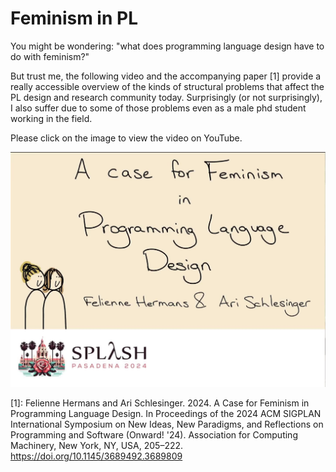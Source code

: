 # Feminism in PL

You might be wondering: "what does programming language design have to do with feminism?"

But trust me, the following video and the accompanying paper [1] provide a really accessible overview of the kinds of structural problems that affect the PL design and research community today. Surprisingly (or not surprisingly), I also suffer due to some of those problems even as a male phd student working in the field.

Please click on the image to view the video on YouTube.

<a href="https://www.youtube.com/watch?v=6ED36HvQSvk">![vid](../res/onward.jpg)</a>


[1]: Felienne Hermans and Ari Schlesinger. 2024. A Case for Feminism in Programming Language Design. In Proceedings of the 2024 ACM SIGPLAN International Symposium on New Ideas, New Paradigms, and Reflections on Programming and Software (Onward! '24). Association for Computing Machinery, New York, NY, USA, 205–222. https://doi.org/10.1145/3689492.3689809

